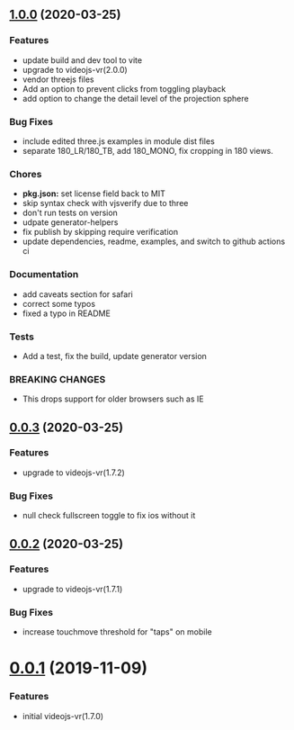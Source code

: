 <a name="1.0.0"></a>
## [1.0.0](https://github.com/zengde/plyr-vr/compare/v0.0.3...v1.0.0) (2020-03-25)

### Features

* update build and dev tool to vite
* upgrade to videojs-vr(2.0.0)
* vendor threejs files
* Add an option to prevent clicks from toggling playback
* add option to change the detail level of the projection sphere

### Bug Fixes

* include edited three.js examples in module dist files
* separate 180_LR/180_TB, add 180_MONO, fix cropping in 180 views.

### Chores

* **pkg.json:** set license field back to MIT
* skip syntax check with vjsverify due to three
* don't run tests on version
* udpate generator-helpers
* fix publish by skipping require verification
* update dependencies, readme, examples, and switch to github actions ci

### Documentation

* add caveats section for safari
* correct some typos
* fixed a typo in README 

### Tests

* Add a test, fix the build, update generator version

### BREAKING CHANGES

* This drops support for older browsers such as IE

<a name="0.0.3"></a>
## [0.0.3](https://github.com/zengde/plyr-vr/compare/v0.0.2...v0.0.3) (2020-03-25)

### Features
* upgrade to videojs-vr(1.7.2)

### Bug Fixes

* null check fullscreen toggle to fix ios without it

<a name="0.0.2"></a>
## [0.0.2](https://github.com/zengde/plyr-vr/compare/v0.0.1...v0.0.2) (2020-03-25)

### Features
* upgrade to videojs-vr(1.7.1)

### Bug Fixes

* increase touchmove threshold for "taps" on mobile

<a name="0.0.1"></a>
# [0.0.1](https://github.com/zengde/plyr-vr/releases/tag/0.0.1) (2019-11-09)

### Features
* initial videojs-vr(1.7.0)